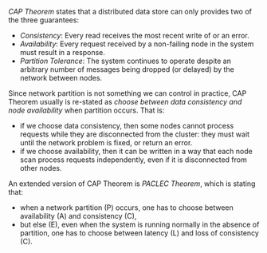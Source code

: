 _CAP Theorem_ states that a distributed data store can only provides two of the three guarantees:
- _Consistency_: Every read receives the most recent write of or an error.
- _Availability_: Every request received by a non-failing node in the system must result in a response.
- _Partition Tolerance_: The system continues to operate despite an arbitrary number of messages being dropped (or delayed) by the network between nodes.

Since network partition is not something we can control in practice, CAP Theorem usually is re-stated as _choose between data consistency and node availability_ when partition occurs. That is:
- if we choose data consistency, then some nodes cannot process requests while they are disconnected from the cluster: they must wait until the network problem is fixed, or return an error.
- if we choose availability, then it can be written in a way that each node scan process requests independently, even if it is disconnected from other nodes.

An extended version of CAP Theorem is _PACLEC Theorem_, which is stating that:
- when a network partition (P) occurs, one has to choose between availability (A) and consistency (C),
- but else (E), even when the system is running normally in the absence of partition, one has to choose between latency (L) and loss of consistency (C).